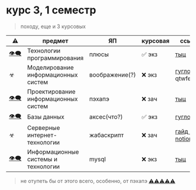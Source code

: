 # курс 3, 1 семестр

> походу, еще и 3 курсовых

 ⚠ | предмет | ЯП | курсовая | ссылка
----|--------|----|----------|-------
[👁‍🗨](https://github.com/GlitchPunkWTF/tp3.1) |Технологии программирования | плюсы | ✅ экз | [тыц](https://github.com/GlitchPunkWTF/course-3.1/tree/main/%D0%A2%D0%B5%D1%85%D0%BD%D0%BE%D0%BB%D0%BE%D0%B3%D0%B8%D0%B8%20%D0%BF%D1%80%D0%BE%D0%B3%D1%80%D0%B0%D0%BC%D0%BC%D0%B8%D1%80%D0%BE%D0%B2%D0%B0%D0%BD%D0%B8%D1%8F)
 ☣ | Моделирование информационных систем | воображение(?) | ❌ экз | [гуглокласс](https://classroom.google.com/) qtwfezp
[👁‍🗨](https://github.com/GlitchPunkWTF/pis3.1) | Проектирование информационных систем | пэхапэ | ❌ зач | [тыц](https://github.com/GlitchPunkWTF/course-3.1/tree/main/%D0%9F%D1%80%D0%BE%D0%B5%D0%BA%D1%82%D0%B8%D1%80%D0%BE%D0%B2%D0%B0%D0%BD%D0%B8%D0%B5%20%D0%B8%D0%BD%D1%84%D0%BE%D1%80%D0%BC%D0%B0%D1%86%D0%B8%D0%BE%D0%BD%D0%BD%D1%8B%D1%85%20%D1%81%D0%B8%D1%81%D1%82%D0%B5%D0%BC)
[👁‍🗨](https://github.com/GlitchPunkWTF/bd3.1) | Базы данных | аксес(что?) | ✅ экз | [гуглодиск](https://drive.google.com/drive/folders/1Ix5n8grb9O0pcadHLGZ3TVp3VoBQHOBU)
 ☣ | Серверные интернет-технологии | жабаскрипт | ❌ зач | [гайд в notion](https://donstu.notion.site/donstu/ca13efe8eac443d69fe1dc0df18026ed?v=f751a9fb12f344ba80542efb85a096e0)
[👁‍🗨](https://github.com/GlitchPunkWTF/icit3.1) | Информационные системы и технологии | mysql | ❌ экз | [тыц](https://github.com/GlitchPunkWTF/course-3.1/tree/main/%D0%98%D0%A1%D0%B8%D0%A2)

> не отупеть бы от этого всего, особенно, от пэхапэ
> [⚠⚠⚠⚠⚠](https://open.spotify.com/track/2L2iWhBsyosVcxx36iurfa?si=58c7993a07f946e5)
